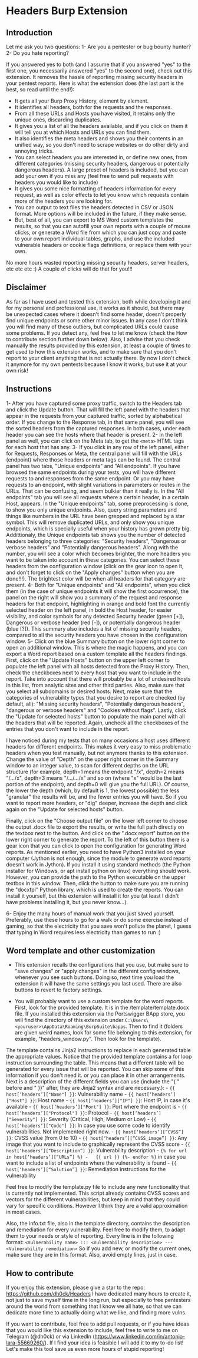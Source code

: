 # Headers Burp Extension

## Introduction
Let me ask you two questions: 
1- Are you a pentester or bug bounty hunter?
2- Do you hate reporting?

If you answered yes to both (and I assume that if you answered "yes" to the first one, you necessarily answered "yes" to the second one), check out this extension. It removes the hassle of reporting missing security headers in your pentest reports. Here is what the extension does (the last part is the best, so read until the end!):

- It gets all your Burp Proxy History, element by element.
- It identifies all headers, both for the requests and the responses. 
- From all these URLs and Hosts you have visited, it retains only the unique ones, discarding duplicates.
- It gives you a list of all the headers available, and if you click on them it will tell you at which Hosts and URLs you can find them.
- It also identifies the meta headers and shows you their contents in an unified way, so you don't need to scrape websites or do other dirty and annoying tricks.
- You can select headers you are interested in, or define new ones, from different categories (missing security headers, dangerous or potentially dangerous headers). A large preset of headers is included, but you can add your own if you miss any (feel free to send pull requests with headers you would like to include)
- It gives you some nice formatting of headers information for every request, as well as color effects to let you know which requests contain more of the headers you are looking for. 
- You can output to text files the headers detected in CSV or JSON format. More options will be included in the future, if they make sense.
- But, best of all, you can export to MS Word custom templates the results, so that you can autofill your own reports with a couple of mouse clicks, or generate a Word file from which you can just copy and paste to your own report individual tables, graphs, and use the included vulnerable headers or cookie flags definitions, or replace them with your own. 

No more hours wasted reporting missing security headers, server headers, etc etc etc :) 
A couple of clicks will do that for you!!!

## Disclaimer
As far as I have used and tested this extension, both while developing it and for my personal and professional use, it works as it should, but there may be unexpected cases where it doesn't find some header, doesn't properly find unique endpoints or some other minor issues. In any case I don't think you will find many of these outliers, but complicated URLs could cause some problems. If you detect any, feel free to let me know (check the How to contribute section further down below). Also, I advise that you check manually the results provided by this extension, at least a couple of times to get used to how this extension works, and to make sure that you don't report to your client anything that is not actually there. By now I don't check it anymore for my own pentests because I know it works, but use it at your own risk!

## Instructions
1- After you have captured some proxy traffic, switch to the Headers tab and click the Update button. That will fill the left panel with the headers that appear in the requests from your captured traffic, sorted by alphabetical order. If you change to the Response tab, in that same panel, you will see the sorted headers from the captured responses. In both cases, under each header you can see the hosts where that header is present.
2- In the left panel as well, you can click on the Meta tab, to get the ``<meta>`` HTML tags for each host that has any.
3- If you click in any row of the left panel, either for Requests, Responses or Meta, the central panel will fill with the URLs (endpoint) where those headers or meta tags can be found. The central panel has two tabs, "Unique endpoints" and "All endpoints". If you have browsed the same endpoints during your tests, you will have different requests to and responses from the same endpoint. Or you may have requests to an endpoint, with slight variations in parameters or routes in the URLs. That can be confusing, and seem bulkier than it really is. In the "All endpoints" tab you will see all requests where a certain header, in a certain Host, appears. In the "Unique endpoints" tab, some preprocessing is done, to show you only unique endpoints. Also, query string parameters and things like numbers in the URL have been grepped and replaced by a star symbol. This will remove duplicated URLs, and only show you unique endpoints, which is specially useful when your history has grown pretty big. Addittionaly, the Unique endpoints tab shows you the number of detected headers belonging to three categories: "Security headers", "Dangerous or verbose headers" and "Potentially dangerous headers". Along with the number, you will see a color which becomes brighter, the more headers you want to be taken into account in these categories. You can select these headers from the configuration window (click on the gear icon to open it, and don't forget to click on the "Apply changes" button when you are done!!!). The brightest color will be when all headers for that category are present.
4- Both for "Unique endpoints" and "All endpoints", when you click them (in the case of unique endpoints it will show the first occurrence), the panel on the right will show you a summary of the request and response headers for that endpoint, highlighting in orange and bold font the currently selected header on the left panel, in bold the Host header, for easier visibility, and color symbols for any detected Security header (green [+]), Dangerous or verbose header (red [-]), or potentially dangerous header (blue [?]). This summary also includes a list of missing security headers, compared to all the security headers you have chosen in the configuration window.
5- Click on the blue Summary button on the lower right corner to open an additional window. This is where the magic happens, and you can export a Word report based on a custom template all the headers findings. First, click on the "Update Hosts" button on the upper left corner to populate the left panel with all hosts detected from the Proxy History. Then, check the checkboxes next to every host that you want to include in the report. Take into account that there will probably be a lot of undesired hosts in this list, from analytic sites and other third parties. Also, make sure that you select all subdomains or desired hosts. Next, make sure that the categories of vulnerability types that you desire to report are checked (by default, all): "Missing security headers", "Potentially dangerous headers", "dangerous or verbose headers" and "Cookies without flags". Lastly, click the "Update for selected hosts" button to populate the main panel with all the headers that will be reported. Again, uncheck all the checkboxes of the entries that you don't want to include in the report. 

I have noticed during my tests that on many occasions a host uses different headers for different endpoints. This makes it very easy to miss problematic headers when you test manually, but not anymore thanks to this extension. Change the value of "Depth" on the upper right corner in the Summary window to an integer value, to scan for different depths on the URL structure (for example, depth=1 means the endpoint "/x", depth=2 means "/.../x", depth=3 means "/.../.../x" and so on (where "x" would be the last portion of the endpoint), and depth=0 will give you the full URL). Of course, the lower the depth (which, by default is 1, the lowest possible) the less "granular" the results will be, and the fewer entries you will have. So if you want to report more headers, or "dig" deeper, increase the depth and click again on the "Update for selected hosts" button.

Finally, click on the "Choose output file" on the lower left corner to choose the output .docx file to export the results, or write the full path directly on the textbox next to the button. And click on the ".docx report" button on the lower right corner to generate the report. To the left of this button there is a gear icon that you can click to open the configuration for generating Word reports. As mentioned earlier, you need to have Python3 installed on your computer (Jython is not enough, since the module to generate word reports doesn't work in Jython). If you install it using standard methods (the Python installer for Windows, or apt install python on linux) everything should work. However, you can provide the path to the Python executable on the upper textbox in this window. Then, click the button to make sure you are running the "docxtpl" Python library, which is used to create the reports. You can install it yourself, but this extension will install it for you (at least I didn't have problems installing it, but you never know...).

6- Enjoy the many hours of manual work that you just saved yourself. Preferably, use these hours to go for a walk or do some exercise instead of gaming, so that the electricity that you save won't pollute the planet, I guess that typing in Word requires less electricity than games to run :)

## Word template and other customization
- This extension recalls the configurations that you use, but make sure to "save changes" or "apply changes" in the different config windows, whenever you see such buttons. Doing so, next time you load the extension it will have the same settings you last used. There are also buttons to revert to factory settings.

- You will probably want to use a custom template for the word reports. First, look for the provided template. It is in the /template/template.docx file. If you installed this extension via the Portswigger BApp store, you will find the directory of this extension under ``C:\Users\<youruser>\AppData\Roaming\BurpSuite\bapps``. Then to find it (folders are given weird names, look for some file belonging to this extension, for example, "headers_window.py". Then look for the template).

The template contains Jinja2 instructions to replace in each generated table the appropriate values. Notice that the provided template contains a for loop instruction surrounding the table. This means that a different table will be generated for every issue that will be reported. You can skip some of this information if you don't need it. or you can place it in other arrangements. Next is a description of the different fields you can use (include the "{ " before and " }}" after, they are Jinja2 syntax and are necessary.):
    - ``{{ host[‘headers’]["Name"] }}``: Vulnerability name
    - ``{{ host[‘headers’]["Host"] }}``: Host name
    - ``{{ host[‘headers’]["IP"] }}``: Host IP, in case it's available
    - ``{{ host[‘headers’]["Port"] }}``: Port where the endpoint is
    - ``{{ host[‘headers’]["Protocol"] }}``: Protocol
    - ``{{ host[‘headers’]["Severity"] }}``: Severity (Critical, High, Medium or Low)
    - ``{{ host[‘headers’]["Code"] }}``: In case you use some code to identify vulnerabilities. Not implemented right now.
    - ``{{ host[‘headers’][“CVSS”] }}``: CVSS value (from 0 to 10)
    - ``{{ host[‘headers’][“CVSS_image”] }}``: Any image that you want to include to graphically represent the CVSS score
    - ``{{ host[‘headers’][“Description”] }}``: Vulnerability description
    - ```{% for url in host[‘headers’][“URLs”] %}
        -	{{ url }}
        {%- endfor %}``` in case you want to include a list of endpoints where the vulnerability is found
    - ``{{ host[‘headers’][“Solution”] }}``: Remediation instructions for the vulnerability

Feel free to modify the template.py file to include any new functionality that is currently not implemented. This script already contains CVSS scores and vectors for the different vulnerabilities, but keep in mind that they could vary for specific conditions. However I think they are a valid approximation in most cases.

Also, the info.txt file, also in the template directory, contains the description and remediation for every vulnerability. Feel free to modify them, to adapt them to your needs or style of reporting. Every line is in the following format:
``<Vulnerability name> ::: <Vulnerability description> --- <Vulnerability remediation>``
So if you add new, or modify the current ones, make sure they are in this format. Also, avoid empty lines, just in case.

## How to contribute
If you enjoy this extension, please give a star to the repo: https://github.com/dh0ck/Headers
I have dedicated many hours to create it, not just to save myself time in the long run, but especially to free pentesters around the world from something that I know we all hate, so that we can dedicate more time to actually doing what we like, and finding more vulns.

If you want to contribute, feel free to add pull requests, or if you have ideas that you would like this extension to include, feel free to write to me on Telegram (@dh0ck) or via LinkedIn (https://www.linkedin.com/in/antonio-lara-55669260/). If I find your idea is feasible I will add it to my to-do list! Let's make this tool save us even more hours of stupid reporting!
